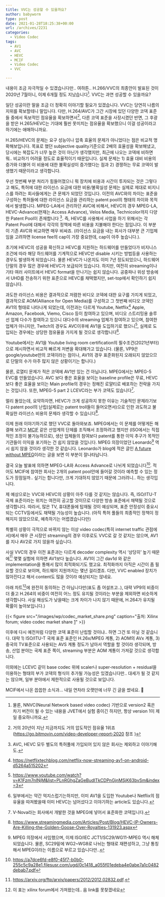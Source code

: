```yaml
---
title: VVC는 성공할 수 있을까요?
author: babyworm
type: post
date: 2021-01-28T18:25:38+00:00
url: /archives/2231
categories:
  - Video Codec
tags:
  - AV1
  - AVC
  - HEVC
  - MCIF
  - Video Codec
  - VVC

---
```

내용이 조금 자극적일 수 있겠습니다만.. 여하튼.. H.266/VVC의 최종안이 발표된 것이 2020년 7월이니, 이제 6개월 정도 지났습니다[^footnote1].
VVC는 과연 성공할 수 있을까요?

일단 성공이란 말을 조금 더 정확히 이야기할 필요가 있겠습니다. VVC는 당연히 나름의 지위를 확보할테니 말입니다. 다만, H.264/AVC가 그간 시장에 있던 다양한 코덱 표준들 중에서 독보적인 점유율을 확보하면서[^footnote2],  다른 코덱 표준을 사장시켰던 반면, 그 후광을 받은 H.265/HEVC는 기대에 훨씬 못미치는 점유율을 확보했으니 이걸 성공이라고 하기에는 애매하니까요.

H.265/HEVC의 문제는 요구 성능이나 압축 효율의 문제가 아니었다는 점은 비교적 명확해보입니다. 목표로 했던 subjective quality기준으로 2배의 효율성을 확보해냈고, 당시에는 복잡도가 너무 높은 것이 아닌가 생각했지만, 최근에 나오는 코덱에 비하면 뭐.. 비교하기 어려울 정도로 효율적이기 때문입니다. 실제 문제는 1) 효율 대비 비용의 증가와 더불어 이 비용에 대한 불확실성이 증가했다는 점과 2) 경쟁하는 무료 코덱이 발생했기 때문이라고 생각합니다.

우선 첫번째 부분 처리가 힘들어졌으니 뭐 장치에 비용과 시간이 투자되는 것은 그렇다고 해도, 특허에 대한 라이선스 요금에 대한 비용/불확실성 문제는 실제로 제대로 비지니스를 하려는 회사들에게는 큰 문제가 되었던 것입니다.
이전의 AVC와의 차이는 표준을 구성하는 특허들에 대한 라이선스 요금을 관리하는 patent pool의 형태의 차이와 목적에서 발생합니다. MPEG-LA에서 관리하던 AVC에 비해서, HEVC의 경우 MPEG-LA, HEVC-Advance(현재는 Access Advance), Velos Media, Technicolor까지 다양한 Patent Pool이 존재합니다 [^3].
즉, HEVC를 사용해서 사업을 하기 위해서는 각 Patent Pool에 대해서 각각의 정책에 따른 비용을 지불해야 한다는 점입니다. 이 부분이 기존 AVC와 비교하면 매우 비싸죠. (라이선스 요금을 내는 회사가 대부분 큰 기업체임을 고려하면 license fee의 cap이 가장 중요한데, cap이 아주 높습니다.).

초기에 HEVC의 성공을 확신하고 HEVC를 지원하는 하드웨어를 만들었다가 비지니스 조건에 따라 해당 하드웨어를 기계적으로 HEVC만 disable 시키는 방법등을 사용하는 경우도 발생하게 되었습니다. 물론 HEVC가 나온지도 이미 7년 정도되었으니, 하드웨어 단말의 경우 많은 경우에 HEVC가 보급되어 있습니다. 하지만, 여전히 streaming이나 기타 여러 사이트에서 HEVC format을 만나기는 쉽지 않습니다. 공중파나 위성 방송에서 UHD를 전송하기 위한 표준으로 HEVC를 채택했지만, set-top에서 확인하기 쉽지 않습니다.

과도한 라이선스 비용은 결과적으로 저렴한 비디오 코덱에 대한 요구를 가지게 되었고, 결과적으로 AOM(Alliance for Open Media)를 구성하고 그 첫번째 비디오 코덱인 AV1의 형태로 나타나게 되었는데, 이전과는 다르게 Youtube, Netflix[^4] Apple, Amazon, Facebook, Viemo, Cisco 등이 참여하고 있으며, 비디오 스트리밍용 솔루선 업체 다수가 참여하고 있으니 대다수의 streaming 업체가 참여하고 있으며, 참여한 업체가 아니지만, Twitch의 경우도 AVC이후에 AV1을 도입하기로 했으니[^5], 실제로 도입되는 경우에는 상당한 점유율을 가지게 될 것으로 생각합니다[^6].

Youtube에서는 AV1을 Youtube living room certification의 필수조건(2021년부터)으로 제시하면서 비교적 빠르게 저변을 확대해가고 있습니다. (물론, VP9은 google/youtube만의 코덱이라는 점이나, AV1의 경우 표준화된지 오래되지 않았으므로 단말의 수가 아주 많지 않은 상황이기는 합니다.)

물론, 로열티 문제가 적은 코덱에 AV1만 있는 건 아닙니다. MPEG에서는 MPEG-5 EVC를 만들었습니다. AVC 보다 좋은 효율을 보이는 baseline profile은 무료, HEVC보다 좋은 효율을 보이는 Main profile의 경우는 정해진 로얄티로 배포하는 전략을 가지는 것입니다. 또한, MPEG-5 part 2 LCEVC라는 부가 코덱도 있습니다[^7].

멀리 돌았는데, 요약하자면, HEVC가 크게 성공하지 못한 이유는 기술적인 문제라기보다 patent pool의 난립(실제로는 patent troll들이 들어오면서)으로 인한 과도하고 불확실한 라이선스 비용의 문제라 생각할 수 있습니다[^8].

이제 원래 이야기하기로 했던 VVC로 돌아와보죠. MPEG에서는 이 문제를 어떻게든 해결해 보려고 [MCIF](https://www.mc-if.org/") 같은 산업계의 단체를 조직해서 조정하려고 했지만 (ISO에서는 직접적인 조정이 불가능하므로), 생산 업체들의 참여보다 patent를 통한 이익 추구가 목적인 기관들이 이익을 포기하는 건 쉽지 않았을 것입니다. MPEG 의장이었던 Leonardo[^9] 역시 쉽지 않을 것이라 생각한 것 같습니다. Leonardo가 blog에 적은 글인 [A future without MPEG](https://www.linkedin.com/pulse/future-without-mpeg-leonardo-chiariglione/)이라는 글을 보면 이 부분이 잘나타납니다.

결국 오늘 발표에 의하면 MPEG-LA와 Access Advance로 나뉘게 되었습니다[^10]. 적어도 MCIF에 참여한 회사는 2개의 patent pool안에 들어갈 것이라 예측할 수 있는 정도가 장점일까.. 싶기는 합니다만, 크게 기대하지 않았기 때문에 그러려니.. 하는 생각입니다.

제 예상으로는 VVC와 HEVC의 상황이 아주 다를 것 같지는 않습니다. 즉, ISO/ITU-T 국제 표준이라는 위치는 여전히 공고할 것이므로 다양한 방송 표준에서 채택될 것으로 생각합니다. 따라서, 많은 TV, 휴대폰들에 탑재될 것이 예상되며, 표준 안정성이 중요시되는 CCTV등에서도 채택될 가능성이 높습니다. (아직 특허 풀들의 최종적인 정책이 정해지지 않았으므로, 예측하기는 어렵겠습니다만)

특별히 상황이 극적으로 바뀌지 않는 이상 video codec(특히 internet traffic 관점에서)에서 매우 큰 시장인 streaming의 경우 이후로도 VVC로 갈 것 같지는 않으며, AV1를 지나 AV2로 가지 않을까 싶습니다.

사실 VVC의 경우 이전 표준과는 다르게 decoder complexity 역시 &#8216;상당히&#8217; 높기 때문에[^11] 몇몇 실험에 의하면 AV1보다 높습니다. AV1이 그간 dav1d 와 같은 implementation을 통해서 많이 최적화되기도 했고요. 최적화까지 아직은 시간이 좀 필요할 것으로 보이며, 하드웨어 지원까지는 몇년 걸리곘죠. 다만, VVC enabled 장치가 많아진다고 해서 content도 많을 것이라 예상되지는 않네요.

아래 차트[^12]에 완전히 동의하는 건 아닙니다만(표도 좀 어설프고..), 대략 VP9의 비중이 더 줄고 H.264의 비중이 여전히 어느 정도 유지될 것이라는 부분을 제외하면 비슷하게 생각합니다. 사실 해상도가 낮을때는 크게 차이가 나지 않기 때문에, H.264가 유지될 확률이 높아보입니다.)

{{< figure src="/images/wp/codec_market_share.png" caption="출처: Xilinx forum; video codec market share [1]" >}}


이후에 다시 예전처럼 다양한 코덱 표준이 난립할 것이냐.. 하면 그건 또 아닐 것 같습니다. 대략 1) ISO/ITU-T 국제 표준 표준인 H.26x/MPEG 계통, 2) AOM의 AVx 계통, 3) 중국의 TV표준으로 사용되는 AVS 계통 정도가 남아서 역할을 할 것이라 생각되며, 방송, 산업 분야는 국제 표준 쪽이, streaming 부분은 AOM 계통이 가져갈 것으로 생각합니다.

이외에는 LCEVC 같이 base codec 위에 scaler나 super-resolution + residual을 이용하는 형태의 부가 코덱의 형식이 추가될 가능성은 있겠습니다만.. 대세가 될 것 같지는 않으며, 일부 분야에서 제한적으로 사용될 것으로 보입니다.

MCIF에서 나온 씁씁한 소식과&#8230; 내일 연차라 오랫만에 너무 긴 글을 썼네요. 🙂

[^footnote1]: 물론, NNVC(Neural Network based video codec) 기반으로 version2 혹은 차기 버전이 될 수 있는 내용을 JVET에서 실험 중이긴 하지만, 항상 version 1이 제일 중요하니까요.
[^footnote2]: 거의 20년이 지난 지금까지도 거의 압도적인 점유율 1위죠 (https://go.bitmovin.com/video-developer-report-2020 참조 )
[^3]: AVC, HEVC 모두 별도의 특허풀에 가입되어 있지 않은 회사는 제외하고 이야기해도.
[^4]: https://netflixtechblog.com/netflix-now-streaming-av1-on-android-d5264a515202
[^5]: https://www.youtube.com/watch?v=K1Fzm7nINjM&list=PLnRGhgZaGeBudITkCDPnGjnMSjK63bvSm&index=3
[^6]: 일부에서는 약간 억지스럽기는하지만, 이미 AV1을 도입한 Youtube나 Netflix의 점유율을 따져봤을때 이미 HEVC는 넘어섰다고 이야기하는 article도 있습니다.
[^7]: V-Nova라는 회사에서 개발한 것을 MPEG에 넣어서 표준화한 코덱입니다.
[^8]: https://www.streamingmedia.com/Articles/Post/Blog/HEVC-IP-Owners-Are-Killing-the-Golden-Goose-Over-Royalties-131923.aspx
[^9]: MPEG 의장에서 사임했으며, 이제 ISO/IEC JCT1/SC29/WG11-MPEG 역시 해체되었습니다. 물론, SC29밑에 WG2~WG8로 나뉘는 형태로 재편성하고, 그냥 통칭해서 MPEG이라는 이름으로 부르고 있습니다만..
[^10]: https://a7dce6fd-e8f0-45f7-b0b0-255c5c9a28e1.filesusr.com/ugd/0c1418_a055f01edeba4e0abe7a1c0482debab7.pdf
[^11]: https://arxiv.org/ftp/arxiv/papers/2012/2012.02832.pdf.
[^12]: 이 표는 xilinx forum에서 가져왔는데.. 음 link를 못찾겠네요


 [1]: https://i0.wp.com/babyworm.net/wordpress/wp-content/uploads/2021/01/image.png